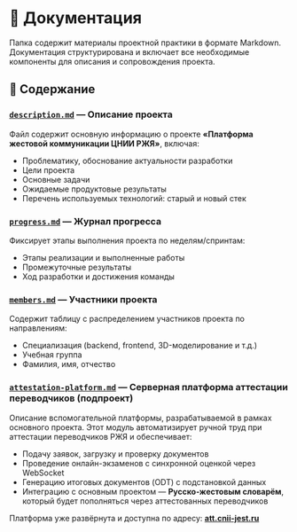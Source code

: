 # 📁 Документация

Папка содержит материалы проектной практики в формате Markdown. Документация структурирована и включает все необходимые компоненты для описания и сопровождения проекта.

## 📄 Содержание

### [`description.md`](https://github.com/Half-dirty/practice-2025-1/blob/master/docs/description.md) — Описание проекта
Файл содержит основную информацию о проекте **«Платформа жестовой коммуникации ЦНИИ РЖЯ»**, включая:

- Проблематику, обоснование актуальности разработки
- Цели проекта
- Основные задачи
- Ожидаемые продуктовые результаты
- Перечень используемых технологий: старый и новый стек

### [`progress.md`](https://github.com/Half-dirty/practice-2025-1/blob/master/docs/progress.md) — Журнал прогресса
Фиксирует этапы выполнения проекта по неделям/спринтам:

- Этапы реализации и выполненные работы
- Промежуточные результаты
- Ход разработки и достижения команды

### [`members.md`](https://github.com/Half-dirty/practice-2025-1/blob/master/docs/members.md) — Участники проекта
Содержит таблицу с распределением участников проекта по направлениям:

- Специализация (backend, frontend, 3D-моделирование и т.д.)
- Учебная группа
- Фамилия, имя, отчество

### [`attestation-platform.md`](https://github.com/Half-dirty/practice-2025-1/blob/master/docs/attestation-platform.md) — Серверная платформа аттестации переводчиков (подпроект)
Описание вспомогательной платформы, разрабатываемой в рамках основного проекта. Этот модуль автоматизирует ручной труд при аттестации переводчиков РЖЯ и обеспечивает:

- Подачу заявок, загрузку и проверку документов
- Проведение онлайн-экзаменов с синхронной оценкой через WebSocket
- Генерацию итоговых документов (ODT) с подстановкой данных
- Интеграцию с основным проектом — **Русско-жестовым словарём**, который будет пополняться через аттестованных переводчиков

Платформа уже развёрнута и доступна по адресу: **[att.cnii-jest.ru](https://att.cnii-jest.ru)**
